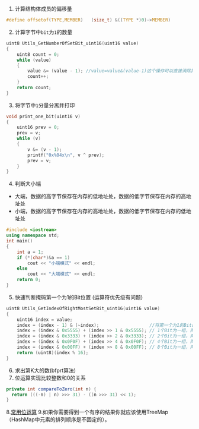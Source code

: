 1. 计算结构体成员的偏移量
```c
#define offsetof(TYPE,MEMBER)   (size_t) &((TYPE *)0)->MEMBER)
```
2. 计算字节中`bit`为`1`的数量
``` c
uint8 Utils_GetNumberOfSetBit_uint16(uint16 value)
{
    uint8 count = 0;
    while (value)
    {
        value &= (value - 1); //value=value&(value-1)这个操作可以直接消除掉value中的最右边的1。
        count++;
    }
    return count;
}
```
3. 将字节中`1`分量分离并打印
```c
void print_one_bit(uint16 v)
{
    uint16 prev = 0;
    prev = v;
    while (v)
    {
        v &= (v - 1);
        printf("0x%04x\n", v ^ prev);
        prev = v;
    }
}
```
4. 判断大小端
- 大端，数据的高字节保存在内存的低地址处，数据的低字节保存在内存的高地址处
- 小端，数据的高字节保存在内存的高地址处，数据的低字节保存在内存的低地址处
``` c++
#include <iostream>
using namespace std;
int main()
{
    int a = 1;
    if (*(char*)&a == 1)
        cout << "小端模式" << endl;
    else
        cout << "大端模式" << endl;
    return 0;
}
```
5. 快速判断掩码第一个为1的Bit位置 (运算符优先级有问题)
``` c
uint8 Utils_GetIndexOfRightMostSetBit_uint16(uint16 value)
{
    uint16 index = value;
    index = (index - 1) & (~index);                   //将第一个为1的Bit的低位都置1，其他位都置0
    index = (index & 0x5555) + (index >> 1 & 0x5555); // 1个Bit为一组，两两相加
    index = (index & 0x3333) + (index >> 2 & 0x3333); // 2个Bit为一组，两两相加
    index = (index & 0x0F0F) + (index >> 4 & 0x0F0F); // 4个Bit为一组，两两相加
    index = (index & 0x00FF) + (index >> 8 & 0x00FF); // 8个Bit为一组，两两相加
    return (uint8)(index % 16);
}
```
6. 求出第K大的数(bfprt算法)
7. 位运算实现比较整数和0的关系
```java
private int compareToZero(int n) {  
  return (((-n) | n) >>> 31) - ((n >>> 31) << 1);  
}
```
8.[常用位运算](http://www.cnblogs.com/huashanqingzhu/p/6536484.html)
9.如果你需要得到一个有序的结果你就应该使用TreeMap（HashMap中元素的排列顺序是不固定的）。

<!--stackedit_data:
eyJoaXN0b3J5IjpbLTE1NDAwMjQ1MjUsMjYxOTIzODYwLC0xMT
Y4MDk2MDMsMTI2Mzk0MTI1MiwxOTg5NTI3MzA5LC0xNDYzNDU5
OTYsMjY5OTI5NTU4LDQ5MTEyNTI0LC02NTUzMTMxMzksLTMwMj
Y4NjU3NiwtMjU5ODUyNjY3LDI5OTcwNzMyMSwxNTcxMjkxNTEy
LDExOTg5NTcxMjIsLTE1MTY1MTMwMDAsLTIwNTg2Mjk4NzYsMT
k1OTM4MDI3OSwtMTc4NzkyODU3MCwtMTQzMDgxODE2N119
-->